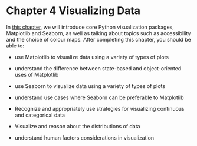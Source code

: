 # Chapter 4 Visualizing Data
In [this chapter](https://neuraldatascience.io/4-viz/introduction.html), we will introduce core Python visualization packages, Matplotlib and Seaborn, as well as talking about topics such as accessibility and the choice of colour maps.
After completing this chapter, you should be able to:

- use Matplotlib to visualize data using a variety of types of plots

- understand the difference between state-based and object-oriented uses of Matplotlib

- use Seaborn to visualize data using a variety of types of plots

- understand use cases where Seaborn can be preferable to Matplotlib

- Recognize and appropriately use strategies for visualizing continuous and categorical data

- Visualize and reason about the distributions of data

- understand human factors considerations in visualization
